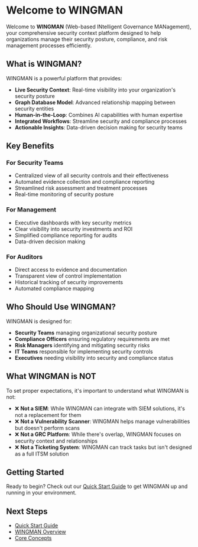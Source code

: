 # Welcome to WINGMAN

Welcome to **WINGMAN** (Web-based INtelligent Governance MANagement), your comprehensive security context platform designed to help organizations manage their security posture, compliance, and risk management processes efficiently.

## What is WINGMAN?

WINGMAN is a powerful platform that provides:

- **Live Security Context**: Real-time visibility into your organization's security posture
- **Graph Database Model**: Advanced relationship mapping between security entities
- **Human-in-the-Loop**: Combines AI capabilities with human expertise
- **Integrated Workflows**: Streamline security and compliance processes
- **Actionable Insights**: Data-driven decision making for security teams

## Key Benefits

### For Security Teams
- Centralized view of all security controls and their effectiveness
- Automated evidence collection and compliance reporting
- Streamlined risk assessment and treatment processes
- Real-time monitoring of security posture

### For Management
- Executive dashboards with key security metrics
- Clear visibility into security investments and ROI
- Simplified compliance reporting for audits
- Data-driven decision making

### For Auditors
- Direct access to evidence and documentation
- Transparent view of control implementation
- Historical tracking of security improvements
- Automated compliance mapping

## Who Should Use WINGMAN?

WINGMAN is designed for:

- **Security Teams** managing organizational security posture
- **Compliance Officers** ensuring regulatory requirements are met
- **Risk Managers** identifying and mitigating security risks
- **IT Teams** responsible for implementing security controls
- **Executives** needing visibility into security and compliance status

## What WINGMAN is NOT

To set proper expectations, it's important to understand what WINGMAN is not:

- ❌ **Not a SIEM**: While WINGMAN can integrate with SIEM solutions, it's not a replacement for them
- ❌ **Not a Vulnerability Scanner**: WINGMAN helps manage vulnerabilities but doesn't perform scans
- ❌ **Not a GRC Platform**: While there's overlap, WINGMAN focuses on security context and relationships
- ❌ **Not a Ticketing System**: WINGMAN can track tasks but isn't designed as a full ITSM solution

## Getting Started

Ready to begin? Check out our [Quick Start Guide](quick-start.md) to get WINGMAN up and running in your environment.

## Next Steps

- [Quick Start Guide](quick-start.md)
- [WINGMAN Overview](overview.md)
- [Core Concepts](../core-concepts/graph-database.md)
